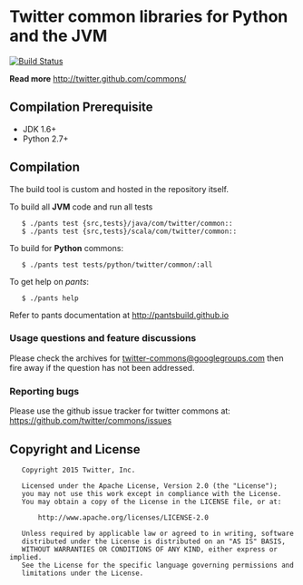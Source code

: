 Twitter common libraries for Python and the JVM
=============
[![Build Status](https://travis-ci.org/twitter/commons.svg?branch=master)](https://travis-ci.org/twitter/commons)

**Read more** http://twitter.github.com/commons/

## Compilation Prerequisite 
+ JDK 1.6+
+ Python 2.7+

## Compilation
The build tool is custom and hosted in the repository itself.

To build all **JVM** code and run all tests
````
   $ ./pants test {src,tests}/java/com/twitter/common::
   $ ./pants test {src,tests}/scala/com/twitter/common::
````

To build for **Python** commons:
````
   $ ./pants test tests/python/twitter/common/:all
````
To get help on *pants*:
````
   $ ./pants help
````

Refer to pants documentation at http://pantsbuild.github.io

### Usage questions and feature discussions
Please check the archives for twitter-commons@googlegroups.com then fire away if the question has not been addressed.

### Reporting bugs 
Please use the github issue tracker for twitter commons at:
https://github.com/twitter/commons/issues

## Copyright and License 
````
   Copyright 2015 Twitter, Inc.

   Licensed under the Apache License, Version 2.0 (the "License");
   you may not use this work except in compliance with the License.
   You may obtain a copy of the License in the LICENSE file, or at:

       http://www.apache.org/licenses/LICENSE-2.0

   Unless required by applicable law or agreed to in writing, software
   distributed under the License is distributed on an "AS IS" BASIS,
   WITHOUT WARRANTIES OR CONDITIONS OF ANY KIND, either express or implied.
   See the License for the specific language governing permissions and
   limitations under the License.
````

